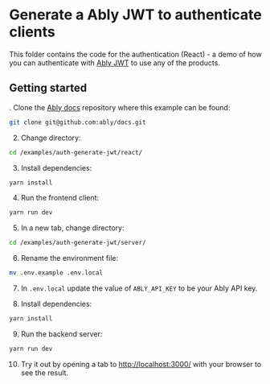 # Generate a Ably JWT to authenticate clients

This folder contains the code for the authentication (React) - a demo of how you can authenticate with [Ably JWT](https://ably.com/docs/auth/token?lang=javascript#standard) to use any of the products.

## Getting started

. Clone the [Ably docs](https://github.com/ably/docs) repository where this example can be found:

```sh
git clone git@github.com:ably/docs.git
```

2. Change directory:

```sh
cd /examples/auth-generate-jwt/react/
```

3. Install dependencies:

```sh
yarn install
```

4. Run the frontend client:

```sh
yarn run dev
```

5. In a new tab, change directory:

```sh
cd /examples/auth-generate-jwt/server/
```

6. Rename the environment file:

```sh
mv .env.example .env.local
```

7. In `.env.local` update the value of `ABLY_API_KEY` to be your Ably API key.

8. Install dependencies:

```sh
yarn install
```

9. Run the backend server:

```sh
yarn run dev
```

10. Try it out by opening a tab to [http://localhost:3000/](http://localhost:3000/) with your browser to see the result.
